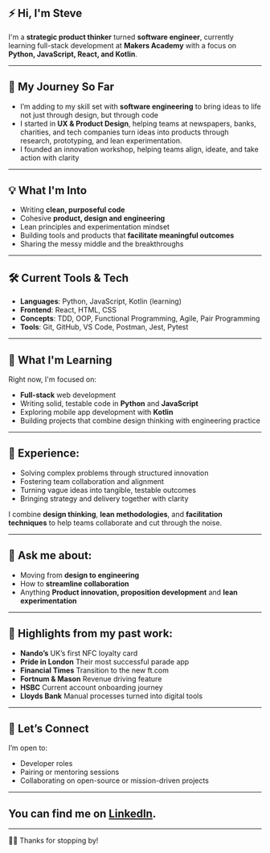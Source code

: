 ## ⚡ Hi, I'm Steve

I'm a **strategic product thinker** turned **software engineer**, currently learning full-stack development at **Makers Academy** with a focus on **Python, JavaScript, React, and Kotlin**.

---

## 🧭 My Journey So Far

- I’m adding to my skill set with **software engineering** to bring ideas to life not just through design, but through code
- I started in **UX & Product Design**, helping teams at newspapers, banks, charities, and tech companies turn ideas into products through research, prototyping, and lean experimentation.
- I founded an innovation workshop, helping teams align, ideate, and take action with clarity

---

## 💡 What I'm Into

- Writing **clean, purposeful code**
- Cohesive **product, design and engineering**
- Lean principles and experimentation mindset
- Building tools and products that **facilitate meaningful outcomes**
- Sharing the messy middle and the breakthroughs

---

## 🛠️ Current Tools & Tech

- **Languages**: Python, JavaScript, Kotlin (learning)
- **Frontend**: React, HTML, CSS
- **Concepts**: TDD, OOP, Functional Programming, Agile, Pair Programming
- **Tools**: Git, GitHub, VS Code, Postman, Jest, Pytest

---

## 🌱 What I'm Learning

Right now, I'm focused on:

- **Full-stack** web development
- Writing solid, testable code in **Python** and **JavaScript**
- Exploring mobile app development with **Kotlin**
- Building projects that combine design thinking with engineering practice

---

## 💪 Experience:

- Solving complex problems through structured innovation
- Fostering team collaboration and alignment
- Turning vague ideas into tangible, testable outcomes
- Bringing strategy and delivery together with clarity

I combine **design thinking**, **lean methodologies**, and **facilitation techniques** to help teams collaborate and cut through the noise.

---

## 💬 Ask me about:  
- Moving from **design to engineering**
- How to **streamline collaboration**  
- Anything **Product innovation, proposition development** and  **lean experimentation**

---

## 🤯 Highlights from my past work:

- **Nando’s** UK’s first NFC loyalty card  
- **Pride in London** Their most successful parade app
- **Financial Times** Transition to the new ft.com  
- **Fortnum & Mason** Revenue driving feature  
- **HSBC** Current account onboarding journey  
- **Lloyds Bank** Manual processes turned into digital tools

---

## 🤝 Let’s Connect

I’m open to:

- Developer roles
- Pairing or mentoring sessions
- Collaborating on open-source or mission-driven projects

---

## You can find me on [LinkedIn](https://www.linkedin.com/in/stevecottle).

---

🤸‍♀️ Thanks for stopping by!

